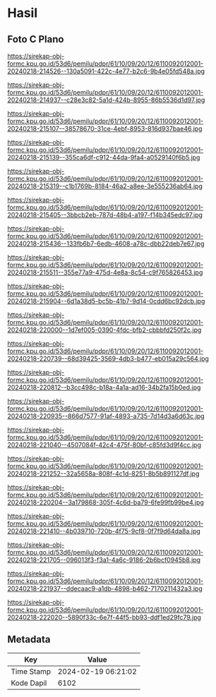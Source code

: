 # Hasil

## Foto C Plano

https://sirekap-obj-formc.kpu.go.id/53d6/pemilu/pdpr/61/10/09/20/12/6110092012001-20240218-214526--130a5091-422c-4e77-b2c6-9b4e05fd548a.jpg

https://sirekap-obj-formc.kpu.go.id/53d6/pemilu/pdpr/61/10/09/20/12/6110092012001-20240218-214937--c28e3c82-5a1d-424b-8955-86b5536d1d97.jpg

https://sirekap-obj-formc.kpu.go.id/53d6/pemilu/pdpr/61/10/09/20/12/6110092012001-20240218-215107--38578670-31ce-4ebf-8953-816d937bae46.jpg

https://sirekap-obj-formc.kpu.go.id/53d6/pemilu/pdpr/61/10/09/20/12/6110092012001-20240218-215139--355ca6df-c912-44da-9fa4-a0529140f6b5.jpg

https://sirekap-obj-formc.kpu.go.id/53d6/pemilu/pdpr/61/10/09/20/12/6110092012001-20240218-215319--c1b1769b-8184-46a2-a8ee-3e555236ab64.jpg

https://sirekap-obj-formc.kpu.go.id/53d6/pemilu/pdpr/61/10/09/20/12/6110092012001-20240218-215405--3bbcb2eb-787d-48b4-a197-f14b345edc97.jpg

https://sirekap-obj-formc.kpu.go.id/53d6/pemilu/pdpr/61/10/09/20/12/6110092012001-20240218-215436--133fb6b7-6edb-4608-a78c-dbb22deb7e67.jpg

https://sirekap-obj-formc.kpu.go.id/53d6/pemilu/pdpr/61/10/09/20/12/6110092012001-20240218-215511--355e77a9-475d-4e8a-8c54-c9f765826453.jpg

https://sirekap-obj-formc.kpu.go.id/53d6/pemilu/pdpr/61/10/09/20/12/6110092012001-20240218-215904--6d1a38d5-bc5b-41b7-9d14-0cdd6bc92dcb.jpg

https://sirekap-obj-formc.kpu.go.id/53d6/pemilu/pdpr/61/10/09/20/12/6110092012001-20240218-220000--1d7ef005-0390-4fdc-bfb2-cbbbfd250f2c.jpg

https://sirekap-obj-formc.kpu.go.id/53d6/pemilu/pdpr/61/10/09/20/12/6110092012001-20240218-220739--68d39425-3569-4db3-b477-eb015a29c564.jpg

https://sirekap-obj-formc.kpu.go.id/53d6/pemilu/pdpr/61/10/09/20/12/6110092012001-20240218-220812--b3cc498c-b18a-4a1a-ad16-34b2fa15b0ed.jpg

https://sirekap-obj-formc.kpu.go.id/53d6/pemilu/pdpr/61/10/09/20/12/6110092012001-20240218-220935--866d7577-91af-4893-a735-7d14d3a6d63c.jpg

https://sirekap-obj-formc.kpu.go.id/53d6/pemilu/pdpr/61/10/09/20/12/6110092012001-20240218-221040--4507084f-42c4-475f-80bf-c85fd3d9f4cc.jpg

https://sirekap-obj-formc.kpu.go.id/53d6/pemilu/pdpr/61/10/09/20/12/6110092012001-20240218-221252--32a5658a-808f-4c1d-8251-8b5b891127df.jpg

https://sirekap-obj-formc.kpu.go.id/53d6/pemilu/pdpr/61/10/09/20/12/6110092012001-20240218-220204--3a179868-305f-4c6d-ba79-6fe99fb99be4.jpg

https://sirekap-obj-formc.kpu.go.id/53d6/pemilu/pdpr/61/10/09/20/12/6110092012001-20240218-221410--4b039710-720b-4f75-9cf8-0f7f9d64da8a.jpg

https://sirekap-obj-formc.kpu.go.id/53d6/pemilu/pdpr/61/10/09/20/12/6110092012001-20240218-221705--096013f3-f3a1-4a6c-9186-2b6bcf0945b8.jpg

https://sirekap-obj-formc.kpu.go.id/53d6/pemilu/pdpr/61/10/09/20/12/6110092012001-20240218-221937--ddecaac9-a1db-4898-b462-7170211432a3.jpg

https://sirekap-obj-formc.kpu.go.id/53d6/pemilu/pdpr/61/10/09/20/12/6110092012001-20240218-222020--5890f33c-6e7f-44f5-bb93-ddf1ed29fc79.jpg


## Metadata

| Key        | Value               |
| ---------- | ------------------- |
| Time Stamp | 2024-02-19 06:21:02 |
| Kode Dapil | 6102                |



